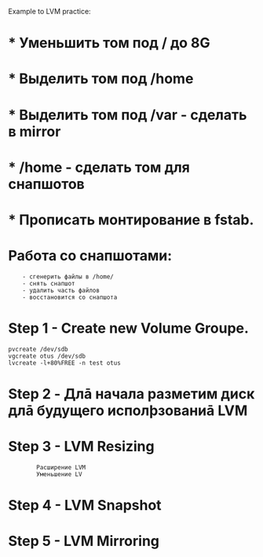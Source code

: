 Example to LVM practice:

#  * Уменьшить том под / до 8G
#  * Выделить том под /home
#  * Выделить том под /var - сделать в mirror
#  * /home - сделать том для снапшотов
#  * Прописать монтирование в fstab. 

#	Работа со снапшотами:
		- сгенерить файлы в /home/
		- снять снапшот
		- удалить часть файлов
		- восстановится со снапшота




# Step 1 - Create new Volume Groupe.
	pvcreate /dev/sdb
	vgcreate otus /dev/sdb
	lvcreate -l+80%FREE -n test otus
# Step 2 - Длā начала разметим диск длā будущего исполþзованиā LVM

# Step 3 - LVM Resizing
			Расширение LVM
			Уменьшение LV
# Step 4 - LVM Snapshot

# Step 5 - LVM Mirroring